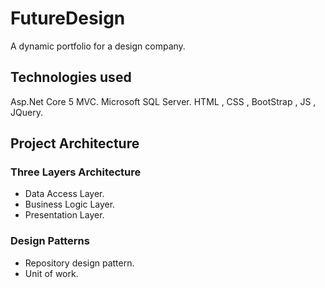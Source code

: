 # FutureDesign
A dynamic portfolio for a design company.

## Technologies used
Asp.Net Core 5 MVC.
Microsoft SQL Server.
HTML , CSS , BootStrap , JS , JQuery.

## Project Architecture

### Three Layers Architecture
- Data Access Layer.
- Business Logic Layer.
- Presentation Layer.

### Design Patterns
- Repository design pattern.
- Unit of work.
